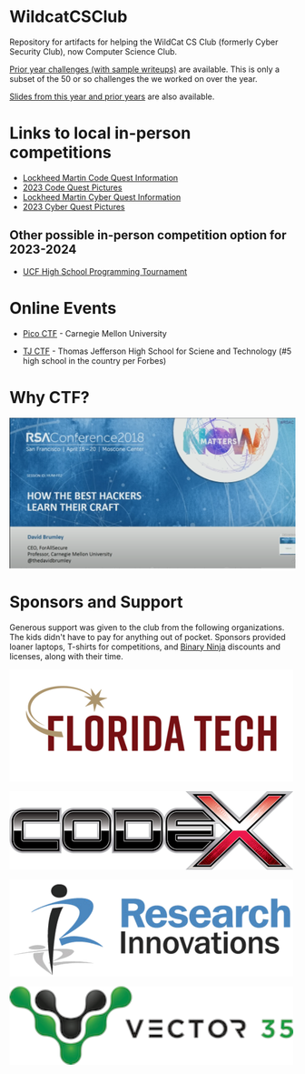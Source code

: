 # WildcatCSClub

Repository for artifacts for helping the WildCat CS Club (formerly Cyber
Security Club), now Computer Science Club.

[Prior year challenges (with sample writeups)](past_challenges/year_2022_2023) are available. This is only a subset
of the 50 or so challenges the we worked on over the year.

[Slides from this year and prior years](slides/readme.md) are also available.

# Links to local in-person competitions

* [Lockheed Martin Code Quest Information](https://www.lockheedmartin.com/en-us/who-we-are/communities/codequest.html)
* [2023 Code Quest Pictures](https://lockheedmartin.smugmug.com/Code-Quest/Code-Quest-2023/FL-Orlando/)
* [Lockheed Martin Cyber Quest Information](https://www.lockheedmartin.com/en-us/who-we-are/communities/cyber-quest.html)
* [2023 Cyber Quest Pictures](https://lockheedmartin.smugmug.com/CYBERQUEST/CYBERQUEST-2023/Orlando-FL/)

## Other possible in-person competition option for 2023-2024

* [UCF High School Programming Tournament](https://hspt.ucfprogrammingteam.org/index.php/hspt/this-year-s-tournament)

# Online Events

* [Pico CTF](https://picoctf.org/) - Carnegie Mellon University

* [TJ CTF](https://tjctf.org) - Thomas Jefferson High School for Sciene and Technology (#5 high school in the country per Forbes)

# Why CTF?

[![How the Best Hackers Learn Their Craft](sponsors/How_Hackers_Learn_YT_Thumb.png)](https://www.youtube.com/watch?v=6vj96QetfTg)

# Sponsors and Support

Generous support was given to the club from the following organizations.  The kids didn't have to pay for anything out
of pocket.  Sponsors provided loaner laptops, T-shirts for competitions, and [Binary Ninja](https://binary.ninja) 
discounts and licenses, along with their time.

[![Florida Tech](sponsors/fit.png)](https://www.fit.edu/)

[![Raytheon CODEX](sponsors/raytheon_codex.png)](https://www.rtx.com/raytheon/what-we-do/cyber/who-we-are/codex)

[![RII](sponsors/rii.png)](https://www.researchinnovations.com/)

[![Vector 35](sponsors/vector35.png)](https://vector35.com/)
